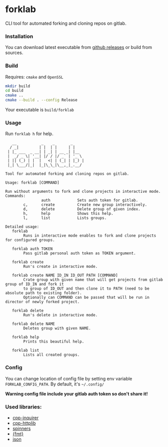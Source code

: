 # forklab

CLI tool for automated forking and cloning repos on gitlab.

### Installation

You can download latest executable from [github releases](https://github.com/jaanonim/forklab/releases) or build from
sources.

### Build

Requires: `cmake` and `OpenSSL`

```bash
mkdir build
cd build
cmake ..
cmake --build . --config Release
```

Your executable is `build/forklab`

### Usage

Run `forklab h` for help.

```
   __           _    _       _     
  / _|         | |  | |     | |    
 | |_ ___  _ __| | _| | __ _| |__  
 |  _/ _ \| '__| |/ / |/ _` | '_ \ 
 | || (_) | |  |   <| | (_| | |_) |
 |_| \___/|_|  |_|\_\_|\__,_|_.__/ 
                                   
Tool for automated forking and cloning repos on gitlab.

Usage: forklab [COMMAND]

Run without arguments to fork and clone projects in interactive mode.
Commands:
                auth            Sets auth token for gitlab.
        c,      create          Create new group interactively.
        d,      delete          Delete group of given index.
        h,      help            Shows this help.
        l,      list            Lists groups.

Detailed usage:
   forklab
        Runs in interactive mode enables to fork and clone projects for configured groups.

   forklab auth TOKEN
        Pass gitlab personal auth token as TOKEN argument.

   forklab create
        Run's create in interactive mode.

   forklab create NAME ID_IN ID_OUT PATH [COMMAND]
        Crate group with given name that will get projects from gitlab group of ID_IN and fork it
        to group of ID_OUT and then clone it to PATH (need to be absolute path to existing folder).
        Optionally can COMMAND can be passed that will be run in director of newly forked project.

   forklab delete
        Run's delete in interactive mode.

   forklab delete NAME
        Deletes group with given NAME.

   forklab help
        Prints this beautiful help.

   forklab list
        Lists all created groups.
```

### Config

You can change location of config file by setting env variable `FORKLAB_CONFIG_PATH`. By default, it's `~/.config/`

**Warning config file include your gitlab auth token so don't share it!**

### Used libraries:

- [cpp-inquirer](https://github.com/aelliixx/cpp-inquirer)
- [cpp-httplib](https://github.com/yhirose/cpp-httplib)
- [spinners](https://github.com/jkuri/spinners)
- [{fmt}](https://github.com/fmtlib/fmt)
- [json](https://github.com/nlohmann/json)
